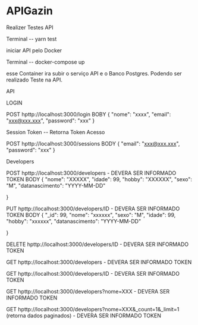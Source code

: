# APIGazin

Realizer Testes API

Terminal
  -- yarn test

iniciar API pelo Docker
  

Terminal
  -- docker-compose up
  
  esse Container ira subir o serviço API e o Banco Postgres. Podendo ser realizado Teste na API.
  
  
  
API

   LOGIN
   
POST   hpttp://localhost:3000/login
BOBY
  {
	"nome": "xxxx",
	"email": "xxx@xxx.xxx",
	"password": "xxx"
   }

 Session Token -- Retorna Token Acesso
 
 POST   hpttp://localhost:3000/sessions
 BODY
 {
	"email": "xxx@xxx.xxx",
	"password": "xxx"
 }
 
 
 Developers
 
 POST   hpttp://localhost:3000/developers   - DEVERA SER INFORMADO TOKEN
 BODY
 {
	"nome": "XXXXX",
	"idade": 99,
	"hobby": "XXXXXX",
	"sexo": "M",
	"datanascimento": "YYYY-MM-DD"

 }
 
 PUT   hpttp://localhost:3000/developers/ID   - DEVERA SER INFORMADO TOKEN
 BODY
{
	"_id": 99,
  "nome": "xxxxxx",
	"sexo": "M",
	"idade": 99,
	"hobby": "xxxxxx",
	"datanascimento": "YYYY-MM-DD"
	
}

DELETE   hpttp://localhost:3000/developers/ID   - DEVERA SER INFORMADO TOKEN


 GET   hpttp://localhost:3000/developers   - DEVERA SER INFORMADO TOKEN
 
 GET   hpttp://localhost:3000/developers/ID   - DEVERA SER INFORMADO TOKEN
 
 GET   hpttp://localhost:3000/developers?nome=XXX     - DEVERA SER INFORMADO TOKEN
 
 GET   hpttp://localhost:3000/developers?nome=XXX&_count=1&_limit=1 (retorna dados paginados)    - DEVERA SER INFORMADO TOKEN
 
 
 
 
 

 
